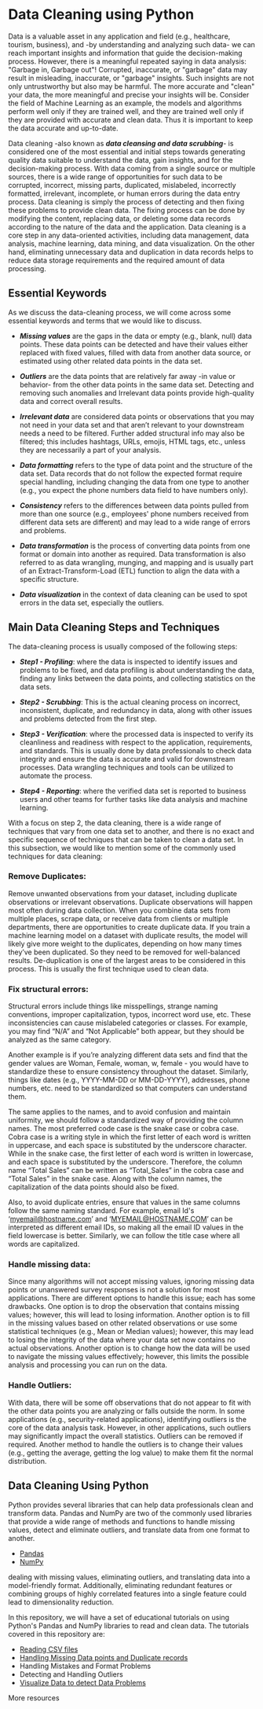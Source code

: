# Data Cleaning using Python

Data is a valuable asset in any application and field (e.g., healthcare, tourism, business), and -by understanding and analyzing such data- we can reach important insights and information that guide the decision-making process. However, there is a meaningful repeated saying in data analysis: "Garbage in, Garbage out"! Corrupted, inaccurate, or "garbage" data may result in misleading, inaccurate, or "garbage" insights. Such insights are not only untrustworthy but also may be harmful. The more accurate and "clean" your data, the more meaningful and precise your insights will be. Consider the field of Machine Learning as an example, the models and algorithms perform well only if they are trained well, and they are trained well only if they are provided with accurate and clean data. Thus it is important to keep the data accurate and up-to-date.

Data cleaning -also known as _**data cleansing and data scrubbing**_- is considered one of the most essential and initial steps towards generating quality data suitable to understand the data, gain insights, and for the decision-making process. With data coming from a single source or multiple sources, there is a wide range of opportunities for such data to be corrupted, incorrect, missing parts, duplicated, mislabeled, incorrectly formatted, irrelevant, incomplete, or human errors during the data entry process. Data cleaning is simply the process of detecting and then fixing these problems to provide clean data. The fixing process can be done by modifying the content, replacing data, or deleting some data records according to the nature of the data and the application. Data cleaning is a core step in any data-oriented activities, including data management, data analysis, machine learning, data mining, and data visualization. On the other hand, eliminating unnecessary data and duplication in data records helps to reduce data storage requirements and the required amount of data processing.


## Essential Keywords
As we discuss the data-cleaning process, we will come across some essential keywords and terms that we would like to discuss.

+ _**Missing values**_ are the gaps in the data or empty (e.g., blank, null) data points. These data points can be detected and have their values either replaced with fixed values, filled with data from another data source, or estimated using other related data points in the data set.

+ _**Outliers**_ are the data points that are relatively far away -in value or behavior- from the other data points in the same data set. Detecting and removing such anomalies and Irrelevant data points provide high-quality data and correct overall results.

+ _**Irrelevant data**_ are considered data points or observations that you may not need in your data set and that aren’t relevant to your downstream needs a need to be filtered. Further added structural info may also be filtered; this includes hashtags, URLs, emojis, HTML tags, etc., unless they are necessarily a part of your analysis. 

+ _**Data formatting**_ refers to the type of data point and the structure of the data set. Data records that do not follow the expected format require special handling, including changing the data from one type to another (e.g., you expect the phone numbers data field to have numbers only).

+ _**Consistency**_ refers to the differences between data points pulled from more than one source (e.g., employees' phone numbers received from different data sets are different) and may lead to a wide range of errors and problems.

+ _**Data transformation**_ is the process of converting data points from one format or domain into another as required. Data transformation is also referred to as data wrangling, munging, and mapping and is usually part of an Extract-Transform-Load (ETL) function to align the data with a specific structure.

+ _**Data visualization**_ in the context of data cleaning can be used to spot errors in the data set, especially the outliers.



## Main Data Cleaning Steps and Techniques

The data-cleaning process is usually composed of the following steps:

+ _**Step1 - Profiling**_: where the data is inspected to identify issues and problems to be fixed, and data profiling is about understanding the data, finding any links between the data points, and collecting statistics on the data sets.

+ _**Step2 - Scrubbing**_: This is the actual cleaning process on incorrect, inconsistent, duplicate, and redundancy in data, along with other issues and problems detected from the first step.

+ _**Step3 - Verification**_: where the processed data is inspected to verify its cleanliness and readiness with respect to the application, requirements, and standards. This is usually done by data professionals to check data integrity and ensure the data is accurate and valid for downstream processes. Data wrangling techniques and tools can be utilized to automate the process.

+ _**Step4 - Reporting**_: where the verified data set is reported to business users and other teams for further tasks like data analysis and machine learning.
    

With a focus on step 2, the data cleaning, there is a wide range of techniques that vary from one data set to another, and there is no exact and specific sequence of techniques that can be taken to clean a data set. In this subsection, we would like to mention some of the commonly used techniques for data cleaning:

### Remove Duplicates:
Remove unwanted observations from your dataset, including duplicate observations or irrelevant observations. Duplicate observations will happen most often during data collection. When you combine data sets from multiple places, scrape data, or receive data from clients or multiple departments, there are opportunities to create duplicate data. If you train a machine learning model on a dataset with duplicate results, the model will likely give more weight to the duplicates, depending on how many times they’ve been duplicated. So they need to be removed for well-balanced results. De-duplication is one of the largest areas to be considered in this process. This is usually the first technique used to clean data.

### Fix structural errors:
Structural errors include things like misspellings, strange naming conventions, improper capitalization, typos, incorrect word use, etc.  These inconsistencies can cause mislabeled categories or classes.  For example, you may find “N/A” and “Not Applicable” both appear, but they should be analyzed as the same category. 

Another example is if you’re analyzing different data sets and find that the gender values are Woman, Female, woman, w, female - you would have to standardize these to ensure consistency throughout the dataset. Similarly, things like dates (e.g., YYYY-MM-DD or MM-DD-YYYY), addresses, phone numbers, etc. need to be standardized so that computers can understand them.

The same applies to the names, and to avoid confusion and maintain uniformity, we should follow a standardized way of providing the column names. The most preferred code case is the snake case or cobra case. Cobra case is a writing style in which the first letter of each word is written in uppercase, and each space is substituted by the underscore character. While in the snake case, the first letter of each word is written in lowercase, and each space is substituted by the underscore. Therefore, the column name “Total Sales” can be written as “Total_Sales” in the cobra case and “Total Sales” in the snake case. Along with the column names, the capitalization of the data points should also be fixed.

Also, to avoid duplicate entries, ensure that values in the same columns follow the same naming standard. For example, email Id's ‘myemail@hostname.com’ and ‘MYEMAIL@HOSTNAME.COM’ can be interpreted as different email IDs, so making all the email ID values in the field lowercase is better. Similarly, we can follow the title case where all words are capitalized. 


### Handle missing data:
Since many algorithms will not accept missing values, ignoring missing data points or unanswered survey responses is not a solution for most applications. There are different options to handle this issue; each has some drawbacks. One option is to drop the observation that contains missing values; however, this will lead to losing information. Another option is to fill in the missing values based on other related observations or use some statistical techniques (e.g., Mean or Median values); however, this may lead to losing the integrity of the data where your data set now contains no actual observations. Another option is to change how the data will be used to navigate the missing values effectively; however, this limits the possible analysis and processing you can run on the data.


### Handle Outliers:

With data, there will be some off observations that do not appear to fit with the other data points you are analyzing or falls outside the norm. In some applications (e.g., security-related applications), identifying outliers is the core of the data analysis task.
However, in other applications, such outliers may significantly impact the overall statistics. Outliers can be removed if required. Another method to handle the outliers is to change their values (e.g., getting the average, getting the log value) to make them fit the normal distribution. 



## Data Cleaning Using Python
Python provides several libraries that can help data professionals clean and transform data. Pandas and NumPy are two of the commonly used libraries that provide a wide range of methods and functions to handle missing values, detect and eliminate outliers, and translate data from one format to another.

+ [Pandas](https://pandas.pydata.org)
+ [NumPy](https://numpy.org)

dealing with missing values, eliminating outliers, and translating data into a model-friendly format. Additionally, eliminating redundant features or combining groups of highly correlated features into a single feature could lead to dimensionality reduction. 


In this repository, we will have a set of educational tutorials on using Python's Pandas and NumPy libraries to read and clean data. The tutorials covered in this repository are:

+ [Reading CSV files](https://github.com/AEEldin/Pandas-read_CSV)
+ [Handling Missing Data points and Duplicate records](https://github.com/AEEldin/Missing-and-Duplicate-DataPoints)
+ Handling Mistakes and Format Problems
+ Detecting and Handling Outliers
+ [Visualize Data to detect Data Problems](https://github.com/AEEldin/Data-Visualization-Python)



More resources
